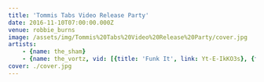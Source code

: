 ```yaml
---
title: 'Tommis Tabs Video Release Party'
date: 2016-11-10T07:00:00.000Z
venue: robbie_burns
image: /assets/img/Tommis%20Tabs%20Video%20Release%20Party/cover.jpg
artists:
    - {name: the_sham}
    - {name: the_vortz, vid: [{title: 'Funk It', link: Yt-E-IkKO3s}, {title: 'Pretty Little Red Fly', link: EpnvLcsKwCg}]}
cover: ./cover.jpg
---
```

